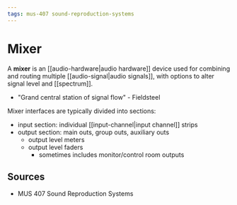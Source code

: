 ```yaml
---
tags: mus-407 sound-reproduction-systems
---
```


# Mixer

A **mixer** is an [[audio-hardware|audio hardware]] device used for combining and routing multiple [[audio-signal|audio signals]], with options to alter signal level and [[spectrum]].

- "Grand central station of signal flow" - Fieldsteel

Mixer interfaces are typically divided into sections:

- input section: individual [[input-channel|input channel]] strips
- output section: main outs, group outs, auxiliary outs
  - output level meters
  - output level faders
    - sometimes includes monitor/control room outputs

## Sources

- MUS 407 Sound Reproduction Systems
